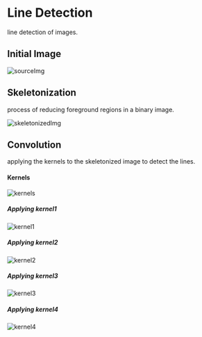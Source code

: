 # Line Detection
line detection of images.

## Initial Image
![sourceImg](https://github.com/heshanera/lineDetection/blob/master/imgs/test1.png) 

## Skeletonization
process of reducing foreground regions in a binary image.

![skeletonizedImg](https://github.com/heshanera/lineDetection/blob/master/imgs/skdtest1.png)

## Convolution
applying the kernels to the skeletonized image to detect the lines.

#### Kernels
![kernels](https://github.com/heshanera/lineDetection/blob/master/imgs/kernels.png)

##### Applying kernel1
![kernel1](https://github.com/heshanera/lineDetection/blob/master/imgs/result1.png)

##### Applying kernel2
![kernel2](https://github.com/heshanera/lineDetection/blob/master/imgs/result2.png)

##### Applying kernel3
![kernel3](https://github.com/heshanera/lineDetection/blob/master/imgs/result3.png)

##### Applying kernel4
![kernel4](https://github.com/heshanera/lineDetection/blob/master/imgs/result4.png)
